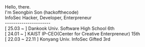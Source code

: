 <div>Hello, there.</div>
<div>I'm Seongbin Son (hackofthecode)</div>
<div>InfoSec Hacker, Developer, Enterpreneur</div>
<div> ---------------------- </div>
<div>[ 25.03 ~ ] Dankook Univ. Software High School 6th</div>
<div>[ 24.01 ~  ] KAIST IP-CEO(Center for Creative Enterpreneur) 15th</div>
<div>[ 22.03 ~ 22.11 ] Konyang Univ. InfoSec Gifted 3rd</div>


<!---
SeongbinSon/SeongbinSon is a ✨ special ✨ repository because its `README.md` (this file) appears on your GitHub profile.
You can click the Preview link to take a look at your changes.
--->
